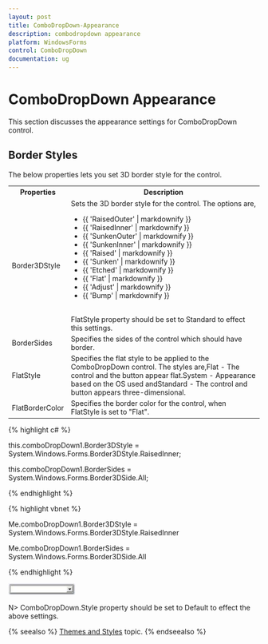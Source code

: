 ```yaml
---
layout: post
title: ComboDropDown-Appearance
description: combodropdown appearance
platform: WindowsForms
control: ComboDropDown
documentation: ug
---
```


# ComboDropDown Appearance

This section discusses the appearance settings for ComboDropDown control.

## Border Styles

The below properties lets you set 3D border style for the control. 


<table>
<tr>
<th>
Properties</th><th>
Description</th></tr>
<tr>
<td>
Border3DStyle</td><td>
Sets the 3D border style for the control. The options are,<ul><li>{{ 'RaisedOuter' | markdownify }}</li><li>{{ 'RaisedInner' | markdownify }}</li><li>{{ 'SunkenOuter' | markdownify }}</li><li>{{ 'SunkenInner' | markdownify }}</li><li>{{ 'Raised' | markdownify }}</li><li>{{ 'Sunken' | markdownify }}</li><li>{{ 'Etched' | markdownify }}</li><li>{{ 'Flat' | markdownify }}</li><li>{{ 'Adjust'  | markdownify }}</li><li>{{ 'Bump' | markdownify }}</li></ul><br>FlatStyle property should be set to Standard to effect this settings.</td></tr>
<tr>
<td>
BorderSides</td><td>
Specifies the sides of the control which should have border.</td></tr>
<tr>
<td>
FlatStyle</td><td>
Specifies the flat style to be applied to the ComboDropDown control. The styles are,Flat - The control and the button appear flat.System - Appearance based on the OS used andStandard - The control and button appears three-dimensional.</td></tr>
<tr>
<td>
FlatBorderColor</td><td>
Specifies the border color for the control, when FlatStyle is set to "Flat". </td></tr>
</table>


{% highlight c# %}



this.comboDropDown1.Border3DStyle = System.Windows.Forms.Border3DStyle.RaisedInner;

this.comboDropDown1.BorderSides = System.Windows.Forms.Border3DSide.All;

{% endhighlight %}

{% highlight vbnet %}



Me.comboDropDown1.Border3DStyle = System.Windows.Forms.Border3DStyle.RaisedInner

Me.comboDropDown1.BorderSides = System.Windows.Forms.Border3DSide.All

{% endhighlight %}

![](Overview_images/Overview_img286.jpeg) 



N> ComboDropDown.Style property should be set to Default to effect the above settings. 

{% seealso %}
[Themes and Styles](/windowsforms/combodropdown/themes-and-styles) topic.
{% endseealso %} 

